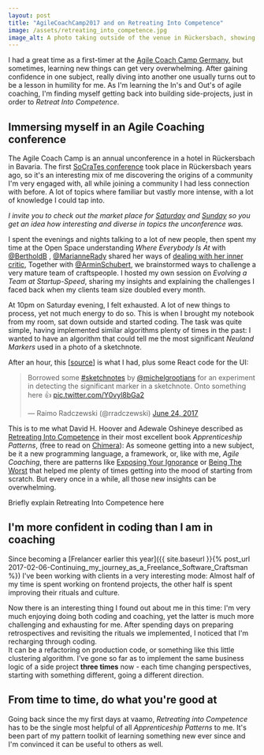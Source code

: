 ```yaml
---
layout: post
title: "AgileCoachCamp2017 and on Retreating Into Competence"
image: /assets/retreating_into_competence.jpg
image_alt: A photo taking outside of the venue in Rückersbach, showing parts of a terrace, some green and trees and a path through that.
---
```

I had a great time as a first-timer at the [Agile Coach Camp Germany](http://agilecoachcamp.de/), but sometimes, learning new things can get very overwhelming.
After gaining confidence in one subject, really diving into another one usually turns out to be a lesson in humility for me. As I'm learning the In's and Out's of agile coaching, I'm finding myself getting back into building side-projects, just in order to _Retreat Into Competence_.

## Immersing myself in an Agile Coaching conference

The Agile Coach Camp is an annual unconference in a hotel in Rückersbach in Bavaria. The first [SoCraTes conference](https://socrates-conference.de) took place in Rückersbach years ago, so it's an interesting mix of me discovering the origins of a community I'm very engaged with, all while joining a community I had less connection with before. A lot of topics where familiar but vastly more intense, with a lot of knowledge I could tap into.

*I invite you to check out the market place for [Saturday](https://twitter.com/rradczewski/status/878528171406237696) and [Sunday](https://twitter.com/rradczewski/status/878886460971208704) so you get an idea how interesting and diverse in topics the unconference was.*

I spent the evenings and nights talking to a lot of new people, then spent my time at the Open Space understanding *Where Everybody Is At* with [@BertholdB](https://twitter.com/bertholdb) , [@MarianneRady](https://twitter.com/MarianneRady) shared her ways of [dealing with her inner critic](https://twitter.com/rradczewski/status/878611376033419264), Together with [@ArminSchubert](https://twitter.com/ArminSchubert), we brainstormed ways to challenge a very mature team of craftspeople. I hosted my own session on *Evolving a Team at Startup-Speed*, sharing my insights and explaining the challenges I faced back when my clients team size doubled every month.

At 10pm on Saturday evening, I felt exhausted. A lot of new things to process, yet not much energy to do so. This is when I brought my notebook from my room, sat down outside and started coding. The task was quite simple, having implemented similar algorithms plenty of times in the past: I wanted to have an algorithm that could tell me the most significant *Neuland Markers* used in a photo of a sketchnote.

After an hour, this \[[source](https://gist.github.com/rradczewski/a6e2ba725b7fc5f0f3549e30d92c4a2d)\] is what I had, plus some React code for the UI:

<blockquote class="twitter-tweet" data-lang="en"><p lang="en" dir="ltr">Borrowed some <a href="https:<//twitter.com/hashtag/sketchnotes?src=hash">#sketchnotes</a> by <a href="https://twitter.com/michelgrootjans">@michelgrootjans</a> for an experiment in detecting the significant marker in a sketchnote. Onto something here 👍 <a href="https://t.co/Y0vyl8bGa2">pic.twitter.com/Y0vyl8bGa2</a></p>&mdash; Raimo Radczewski (@rradczewski) <a href="https://twitter.com/rradczewski/status/878723681232531457">June 24, 2017</a></blockquote>
<script async src="//platform.twitter.com/widgets.js" charset="utf-8"></script>

This is to me what David H. Hoover and Adewale Oshineye described as [Retreating Into Competence](http://chimera.labs.oreilly.com/books/1234000001813/ch02.html#solution_id8) in their most excellent book *Apprenticeship Patterns*, (free to read on [Chimera](http://chimera.labs.oreilly.com/books/1234000001813/index.html)): As someone getting into a new subject, be it a new programming language, a framework, or, like with me, *Agile Coaching*, there are patterns like [Exposing Your Ignorance](http://chimera.labs.oreilly.com/books/1234000001813/ch02.html#expose_your_ignorance) or [Being The Worst](http://chimera.labs.oreilly.com/books/1234000001813/ch04.html#be_the_worst) that helped me plenty of times getting into the mood of starting from scratch. But every once in a while, all those new insights can be overwhelming.

<TODO>Briefly explain Retreating  Into Competence here</TODO>

## I'm more confident in coding than I am in coaching

Since becoming a [Frelancer earlier this year]({{ site.baseurl }}{% post_url 2017-02-06-Continuing_my_journey_as_a_Freelance_Software_Craftsman %}) I've been working with clients in a very interesting mode: Almost half of my time is spent working on frontend projects, the other half is spent improving their rituals and culture.

Now there is an interesting thing I found out about me in this time: I'm very much enjoying doing both coding and coaching, yet the latter is much more challenging and exhausting for me. After spending days on preparing retrospectives and revisiting the rituals we implemented, I noticed that I'm recharging through coding.  
It can be a refactoring on production code, or something like this little clustering algorithm. I've gone so far as to implement the same business logic of a side project **three times** now - each time changing perspectives, starting with something different, going a different direction.

## From time to time, do what you're good at

Going back since the my first days at vaamo, *Retreating into Competence* has to be the single most helpful of all *Apprenticeship Patterns* to me.
It's been part of my pattern toolkit of learning something new ever since and I'm convinced it can be useful to others as well.
